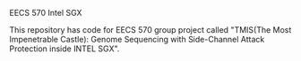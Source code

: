EECS 570 Intel SGX

This repository has code for EECS 570 group project called "TMIS(The Most Impenetrable Castle): Genome Sequencing with Side-Channel Attack Protection inside INTEL SGX".